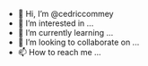 - 👋 Hi, I’m @cedriccommey
- 👀 I’m interested in ...
- 🌱 I’m currently learning ...
- 💞️ I’m looking to collaborate on ...
- 📫 How to reach me ...

<!---
cedriccommey/cedriccommey is a ✨ special ✨ repository because its `README.md` (this file) appears on your GitHub profile.
You can click the Preview link to take a look at your changes.
--->
